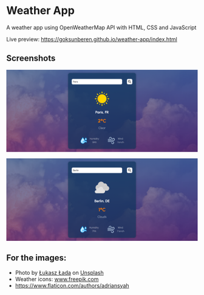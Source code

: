 # Weather App
A weather app using OpenWeatherMap API with HTML, CSS and JavaScript

Live preview: https://goksunberen.github.io/weather-app/index.html

## Screenshots

!["Screenshot Paris"](./images/screenshot1.png)

!["Screenshot Berlin"](./images/screenshot2.png)

## For the images:
- Photo by <a href="https://unsplash.com/@lukaszlada?utm_content=creditCopyText&utm_medium=referral&utm_source=unsplash">Łukasz Łada</a> on <a href="https://unsplash.com/photos/sea-of-clouds-LtWFFVi1RXQ?utm_content=creditCopyText&utm_medium=referral&utm_source=unsplash">Unsplash</a>
- Weather icons: www.freepik.com
- https://www.flaticon.com/authors/adriansyah